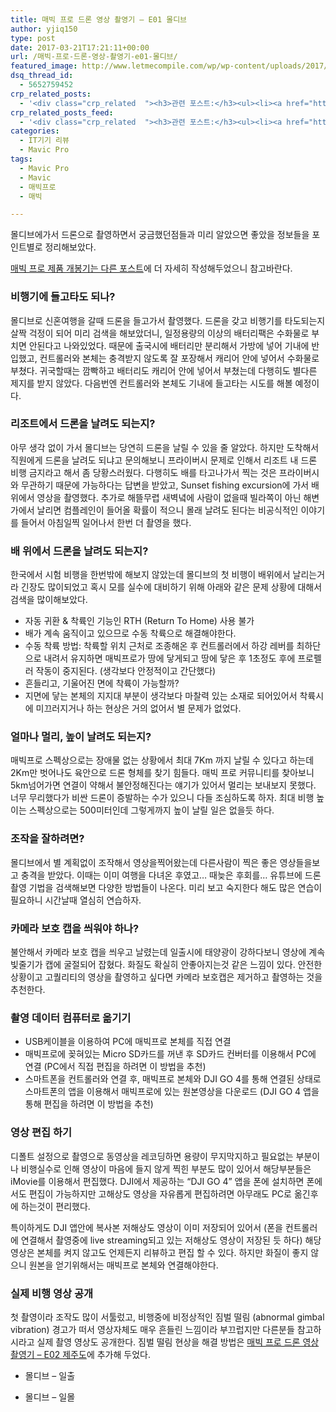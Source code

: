 ```yaml
---
title: 매빅 프로 드론 영상 촬영기 – E01 몰디브
author: yjiq150
type: post
date: 2017-03-21T17:21:11+00:00
url: /매빅-프로-드론-영상-촬영기-e01-몰디브/
featured_image: http://www.letmecompile.com/wp/wp-content/uploads/2017/03/mavic_pro_22-624x417.jpg
dsq_thread_id:
  - 5652759452
crp_related_posts:
  - '<div class="crp_related  "><h3>관련 포스트:</h3><ul><li><a href="https://www.letmecompile.com/kotlin-coroutine-vs-javascript-async-comparison/"     class="post-873"><span class="crp_title">JavaScript 개발자에게 Kotlin coroutine 10분만에 이해시키기</span></a></li><li><a href="https://www.letmecompile.com/mysql-innodb-lock-deadlock/"     class="post-763"><span class="crp_title">MySQL InnoDB lock & deadlock 이해하기</span></a></li><li><a href="https://www.letmecompile.com/how-cloudflare-works/"     class="post-739"><span class="crp_title">클라우드플레어(Cloudflare) 동작 원리</span></a></li><li><a href="https://www.letmecompile.com/redis-cluster-sentinel-overview/"     class="post-770"><span class="crp_title">레디스 클러스터, 센티넬 구성 및 동작 방식</span></a></li><li><a href="https://www.letmecompile.com/mysql-innodb-auto-increment-%ec%84%b1%eb%8a%a5-%ec%b5%9c%ec%a0%81%ed%99%94/"     class="post-750"><span class="crp_title">MySQL - InnoDB Auto Increment 성능 최적화</span></a></li></ul><div class="crp_clear"></div></div>'
crp_related_posts_feed:
  - '<div class="crp_related  "><h3>관련 포스트:</h3><ul><li><a href="https://www.letmecompile.com/kotlin-coroutine-vs-javascript-async-comparison/"     class="post-873"><span class="crp_title">JavaScript 개발자에게 Kotlin coroutine 10분만에 이해시키기</span></a></li><li><a href="https://www.letmecompile.com/mysql-innodb-lock-deadlock/"     class="post-763"><span class="crp_title">MySQL InnoDB lock & deadlock 이해하기</span></a></li><li><a href="https://www.letmecompile.com/how-cloudflare-works/"     class="post-739"><span class="crp_title">클라우드플레어(Cloudflare) 동작 원리</span></a></li><li><a href="https://www.letmecompile.com/redis-cluster-sentinel-overview/"     class="post-770"><span class="crp_title">레디스 클러스터, 센티넬 구성 및 동작 방식</span></a></li><li><a href="https://www.letmecompile.com/mysql-innodb-auto-increment-%ec%84%b1%eb%8a%a5-%ec%b5%9c%ec%a0%81%ed%99%94/"     class="post-750"><span class="crp_title">MySQL - InnoDB Auto Increment 성능 최적화</span></a></li></ul><div class="crp_clear"></div></div>'
categories:
  - IT기기 리뷰
  - Mavic Pro
tags:
  - Mavic Pro
  - Mavic
  - 매빅프로
  - 매빅

---
```

몰디브에가서 드론으로 촬영하면서 궁금했던점들과 미리 알았으면 좋았을 정보들을 포인트별로 정리해보았다.

[매빅 프로 제품 개봉기는 다른 포스트][1]에 더 자세히 작성해두었으니 참고바란다.

### 비행기에 들고타도 되나?

몰디브로 신혼여행을 갈때 드론을 들고가서 촬영했다. 드론을 갖고 비행기를 타도되는지 살짝 걱정이 되어 미리 검색을 해보았더니, 일정용량의 이상의 배터리팩은 수화물로 부치면 안된다고 나와있었다. 때문에 출국시에 배터리만 분리해서 가방에 넣어 기내에 반입했고, 컨트롤러와 본체는 충격받지 않도록 잘 포장해서 캐리어 안에 넣어서 수화물로 부쳤다. 귀국할때는 깜빡하고 배터리도 캐리어 안에 넣어서 부쳤는데 다행히도 별다른 제지를 받지 않았다. 다음번엔 컨트롤러와 본체도 기내에 들고타는 시도를 해볼 예정이다.

### 리조트에서 드론을 날려도 되는지?

아무 생각 없이 가서 몰디브는 당연히 드론을 날릴 수 있을 줄 알았다. 하지만 도착해서 직원에게 드론을 날려도 되냐고 문의해보니 프라이버시 문제로 인해서 리조트 내 드론 비행 금지라고 해서 좀 당황스러웠다. 다행히도 배를 타고나가서 찍는 것은 프라이버시와 무관하기 때문에 가능하다는 답변을 받았고, Sunset fishing excursion에 가서 배위에서 영상을 촬영했다. 추가로 해뜰무렵 새벽녘에 사람이 없을때 빌라쪽이 아닌 해변가에서 날리면 컴플레인이 들어올 확률이 적으니 몰래 날려도 된다는 비공식적인 이야기를 들어서 아침일찍 일어나서 한번 더 촬영을 했다.

### 배 위에서 드론을 날려도 되는지?

한국에서 시험 비행을 한번밖에 해보지 않았는데 몰디브의 첫 비행이 배위에서 날리는거라 긴장도 많이되었고 혹시 모를 실수에 대비하기 위해 아래와 같은 문제 상황에 대해서 검색을 많이해보았다.

  * 자동 귀환 & 착륙인 기능인 RTH (Return To Home) 사용 불가
  * 배가 계속 움직이고 있으므로 수동 착륙으로 해결해야한다.
  * 수동 착륙 방법: 착륙할 위치 근처로 조종해온 후 컨트롤러에서 하강 레버를 최하단으로 내려서 유지하면 매빅프로가 땅에 닿게되고 땅에 닿은 후 1초정도 후에 프로펠러 작동이 중지된다. (생각보다 안정적이고 간단했다)
  * 흔들리고, 기울어진 면에 착륙이 가능할까?
  * 지면에 닿는 본체의 지지대 부분이 생각보다 마찰력 있는 소재로 되어있어서 착륙시에 미끄러지거나 하는 현상은 거의 없어서 별 문제가 없었다.

### 얼마나 멀리, 높이 날려도 되는지?

매빅프로 스펙상으로는 장애물 없는 상황에서 최대 7Km 까지 날릴 수 있다고 하는데 2Km만 벗어나도 육안으로 드론 형체를 찾기 힘들다. 매빅 프로 커뮤니티를 찾아보니 5km넘어가면 연결이 약해서 불안정해진다는 얘기가 있어서 멀리는 보내보지 못했다. 너무 무리했다가 비싼 드론이 증발하는 수가 있으니 다들 조심하도록 하자. 최대 비행 높이는 스펙상으로는 500미터인데 그렇게까지 높이 날릴 일은 없을듯 하다.

### 조작을 잘하려면?

몰디브에서 별 계획없이 조작해서 영상을찍어왔는데 다른사람이 찍은 좋은 영상들을보고 충격을 받았다. 이때는 이미 여행을 다녀온 후였고&#8230; 때늦은 후회를&#8230; 유튜브에 드론 촬영 기법을 검색해보면 다양한 방법들이 나온다. 미리 보고 숙지한다 해도 많은 연습이 필요하니 시간날때 열심히 연습하자.

### 카메라 보호 캡을 씌워야 하나?

불안해서 카메라 보호 캡을 씌우고 날렸는데 일출시에 태양광이 강하다보니 영상에 계속 빛줄기가 캡에 굴절되어 잡혔다. 화질도 확실히 안좋아지는것 같은 느낌이 있다. 안전한 상황이고 고퀄리티의 영상을 촬영하고 싶다면 카메라 보호캡은 제거하고 촬영하는 것을 추천한다.

### 촬영 데이터 컴퓨터로 옮기기

  * USB케이블을 이용하여 PC에 매빅프로 본체를 직접 연결
  * 매빅프로에 꽂혀있는 Micro SD카드를 꺼낸 후 SD카드 컨버터를 이용해서 PC에 연결 (PC에서 직접 편집을 하려면 이 방법을 추천)
  * 스마트폰을 컨트롤러와 연결 후, 매빅프로 본체와 DJI GO 4를 통해 연결된 상태로 스마트폰의 앱을 이용해서 매빅프로에 있는 원본영상을 다운로드 (DJI GO 4 앱을 통해 편집을 하려면 이 방법을 추천)

### 영상 편집 하기

디폴트 설정으로 촬영으로 동영상을 레코딩하면 용량이 무지막지하고 필요없는 부분이나 비행실수로 인해 영상이 마음에 들지 않게 찍힌 부분도 많이 있어서 해당부분들은 iMovie를 이용해서 편집했다. DJI에서 제공하는 &#8220;DJI GO 4&#8221; 앱을 폰에 설치하면 폰에서도 편집이 가능하지만 고해상도 영상을 자유롭게 편집하려면 아무래도 PC로 옮긴후에 하는것이 편리했다.

특이하게도 DJI 앱안에 복사본 저해상도 영상이 이미 저장되어 있어서 (폰을 컨트롤러에 연결해서 촬영중에 live streaming되고 있는 저해상도 영상이 저장된 듯 하다) 해당 영상은 본체를 켜지 않고도 언제든지 리뷰하고 편집 할 수 있다. 하지만 화질이 좋지 않으니 원본을 얻기위해서는 매빅프로 본체와 연결해야한다.

### 실제 비행 영상 공개

첫 촬영이라 조작도 많이 서툴렀고, 비행중에 비정상적인 짐벌 떨림 (abnormal gimbal vibration) 경고가 떠서 영상자체도 매우 흔들린 느낌이라 부끄럽지만 다른분들 참고하시라고 실제 촬영 영상도 공개한다. 짐벌 떨림 현상을 해결 방법은 [매빅 프로 드론 영상 촬영기 &#8211; E02 제주도][2]에 추가해 두었다.

  * 몰디브 &#8211; 일출



  * 몰디브 &#8211; 일몰

 [1]: /mavic-pro-review
 [2]: /매빅-프로-드론-영상-촬영기-e02-제주도
